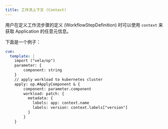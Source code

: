 ```yaml
---
title: 工作流上下文 (Context)
---
```


用户在定义工作流步骤的定义 (WorkflowStepDefinition) 时可以使用 `context` 
来获取 Application 的任意元信息。

下面是一个例子：

```yaml
cue:
  template: |
    import ("vela/op")
    parameter: {
        component: string
    }
    // apply workload to kubernetes cluster
    apply: op.#ApplyComponent & {
        component: parameter.component
        workload: patch: {
          metadata: {
            labels: app: context.name
            labels: version: context.labels["version"]
          }
        }
    }
```
